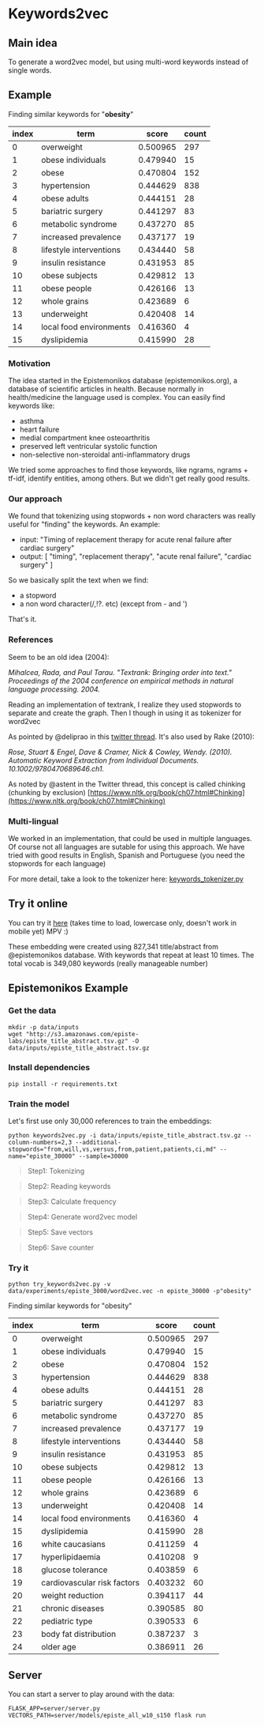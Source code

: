 # Keywords2vec

## Main idea

To generate a word2vec model, but using multi-word keywords instead of single words.

## Example

Finding similar keywords for "__obesity__"

| index | term                        | score          | count |
|-------|-----------------------------|----------------|-------|
| 0     | overweight                  | 0.500965       | 297   |
| 1     | obese individuals           | 0.479940       | 15    |
| 2     | obese                       | 0.470804       | 152   |
| 3     | hypertension                | 0.444629       | 838   |
| 4     | obese adults                | 0.444151       | 28    |
| 5     | bariatric surgery           | 0.441297       | 83    |
| 6     | metabolic syndrome          | 0.437270       | 85    |
| 7     | increased prevalence        | 0.437177       | 19    |
| 8     | lifestyle interventions     | 0.434440       | 58    |
| 9     | insulin resistance          | 0.431953       | 85    |
| 10    | obese subjects              | 0.429812       | 13    |
| 11    | obese people                | 0.426166       | 13    |
| 12    | whole grains                | 0.423689       | 6     |
| 13    | underweight                 | 0.420408       | 14    |
| 14    | local food environments     | 0.416360       | 4     |
| 15    | dyslipidemia                | 0.415990       | 28    |

### Motivation

The idea started in the Epistemonikos database (epistemonikos.org), a database of scientific articles in health. Because normally in health/medicine the language used is complex. You can easily find keywords like:

 * asthma
 * heart failure
 * medial compartment knee osteoarthritis
 * preserved left ventricular systolic function
 * non-selective non-steroidal anti-inflammatory drugs

We tried some approaches to find those keywords, like ngrams, ngrams + tf-idf, identify entities, among others. But we didn't get really good results.

### Our approach

We found that tokenizing using stopwords + non word characters was really useful for "finding" the keywords. An example:

* input: "Timing of replacement therapy for acute renal failure after cardiac surgery"
* output: [
	"timing",
	"replacement therapy",
	"acute renal failure",
	"cardiac surgery"
]

So we basically split the text when we find:
 * a stopword
 * a non word character(/,!?. etc) (except from - and ')

That's it.


### References

Seem to be an old idea (2004):

*Mihalcea, Rada, and Paul Tarau. "Textrank: Bringing order into text." Proceedings of the 2004 conference on empirical methods in natural language processing. 2004.*

Reading an implementation of textrank, I realize they used stopwords to separate and create the graph. Then I though in using it as tokenizer for word2vec

As pointed by @deliprao in this [twitter thread](https://twitter.com/jeremyphoward/status/1094025901371621376). It's also used by Rake (2010):

*Rose, Stuart & Engel, Dave & Cramer, Nick & Cowley, Wendy. (2010). Automatic Keyword Extraction from Individual Documents. 10.1002/9780470689646.ch1.*

As noted by @astent in the Twitter thread, this concept is called chinking (chunking by exclusion)
[https://www.nltk.org/book/ch07.html#Chinking](https://www.nltk.org/book/ch07.html#Chinking)

### Multi-lingual
We worked in an implementation, that could be used in multiple languages. Of course not all languages are sutable for using this approach. We have tried with good results in English, Spanish and Portuguese (you need the stopwords for each language)

For more detail, take a look to the tokenizer here: [keywords_tokenizer.py](keywords_tokenizer.py)

## Try it online

You can try it [here](http://18.212.76.171/episte/) (takes time to load, lowercase only, doesn't work in mobile yet) MPV :)

These embedding were created using 827,341 title/abstract from @epistemonikos database.
With keywords that repeat at least 10 times. The total vocab is 349,080 keywords (really manageable number)

## Epistemonikos Example

### Get the data

```
mkdir -p data/inputs
wget "http://s3.amazonaws.com/episte-labs/episte_title_abstract.tsv.gz" -O data/inputs/episte_title_abstract.tsv.gz
```

### Install dependencies

```
pip install -r requirements.txt
```

### Train the model

Let's first use only 30,000 references to train the embeddings:
```
python keywords2vec.py -i data/inputs/episte_title_abstract.tsv.gz --column-numbers=2,3 --additional-stopwords="from,will,vs,versus,from,patient,patients,ci,md" --name="episte_30000" --sample=30000
```

> Step1: Tokenizing

> Step2: Reading keywords

> Step3: Calculate frequency

> Step4: Generate word2vec model

> Step5: Save vectors

> Step6: Save counter

### Try it

```
python try_keywords2vec.py -v data/experiments/episte_3000/word2vec.vec -n episte_30000 -p"obesity"
```

Finding similar keywords for "obesity"

| index | term                        | score          | count |
|-------|-----------------------------|----------------|-------|
| 0     | overweight                  | 0.500965       | 297   |
| 1     | obese individuals           | 0.479940       | 15    |
| 2     | obese                       | 0.470804       | 152   |
| 3     | hypertension                | 0.444629       | 838   |
| 4     | obese adults                | 0.444151       | 28    |
| 5     | bariatric surgery           | 0.441297       | 83    |
| 6     | metabolic syndrome          | 0.437270       | 85    |
| 7     | increased prevalence        | 0.437177       | 19    |
| 8     | lifestyle interventions     | 0.434440       | 58    |
| 9     | insulin resistance          | 0.431953       | 85    |
| 10    | obese subjects              | 0.429812       | 13    |
| 11    | obese people                | 0.426166       | 13    |
| 12    | whole grains                | 0.423689       | 6     |
| 13    | underweight                 | 0.420408       | 14    |
| 14    | local food environments     | 0.416360       | 4     |
| 15    | dyslipidemia                | 0.415990       | 28    |
| 16    | white caucasians            | 0.411259       | 4     |
| 17    | hyperlipidaemia             | 0.410208       | 9     |
| 18    | glucose tolerance           | 0.403859       | 6     |
| 19    | cardiovascular risk factors | 0.403232       | 60    |
| 20    | weight reduction            | 0.394117       | 44    |
| 21    | chronic diseases            | 0.390585       | 80    |
| 22    | pediatric type              | 0.390533       | 6     |
| 23    | body fat distribution       | 0.387237       | 3     |
| 24    | older age                   | 0.386911       | 26    |

## Server

You can start a server to play around with the data:
```
FLASK_APP=server/server.py VECTORS_PATH=server/models/episte_all_w10_s150 flask run
```
